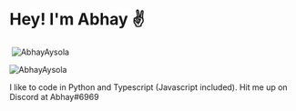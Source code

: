 # Hey! I'm Abhay ✌
<p>&nbsp;<img align="center" src="https://github-readme-stats.vercel.app/api?username=AbhayAysola&show_icons=true&locale=en&theme=react" alt="AbhayAysola" /></p>

<p><img align="center" src="https://github-readme-streak-stats.herokuapp.com/?user=AbhayAysola&&theme=react" alt="AbhayAysola" /></p>

I like to code in Python and Typescript (Javascript included). Hit me up on Discord at Abhay#6969 
